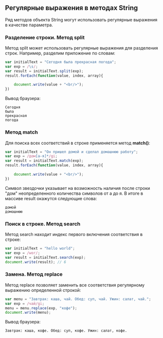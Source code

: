 ## Регулярные выражения в методах String

Ряд методов объекта String могут использовать регулярные выражения в качестве параметра.

### Разделение строки. Метод split

Метод split может использовать регулярные выражения для разделения строк. Например, разделим приложение по словам:

```js
var initialText = "Сегодня была прекрасная погода";
var exp = /\s/;
var result = initialText.split(exp);
result.forEach(function(value, index, array){
	
	document.write(value + "<br/>");
})
```

Вывод браузера:

```browser
Сегодня
была
прекрасная
погода
```

### Метод match

Для поиска всех соответствий в строке применяется метод **match()**:

```js
var initialText = "Он пришел домой и сделал домашнюю работу";
var exp = /дом[а-я]*/gi;
var result = initialText.match(exp);
result.forEach(function(value, index, array){
	
	document.write(value + "<br/>");
})
```

Символ звездочки указывает на возможность наличия после строки "дом" неопределенного количества символов от а до я. В итоге в массиве result 
окажутся следующие слова:

```browser
домой
домашнюю
```

### Поиск в строке. Метод search

Метод search находит индекс первого включения соответствия в строке:

```js
var initialText = "hello world";
var exp = /wor/;
var result = initialText.search(exp);
document.write(result); // 6
```

### Замена. Метод replace

Метод replace позволяет заменить все соответствия регулярному выражению определенной строкой:

```js
var menu = "Завтрак: каша, чай. Обед: суп, чай. Ужин: салат, чай.";
var exp = /чай/gi;
menu = menu.replace(exp, "кофе");
document.write(menu);
```

Вывод браузера:

```browser
Завтрак: каша, кофе. Обед: суп, кофе. Ужин: салат, кофе.
```

